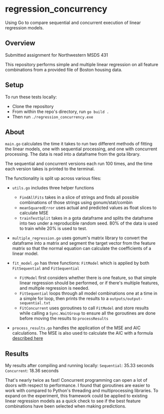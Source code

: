 # regression_concurrency
Using Go to compare sequential and concurrent execution of linear regression models.

## Overview

Submitted assignment for Northwestern MSDS 431

This repository performs simple and multiple linear regression on all feature combinations from a provided file of Boston housing data.

## Setup

To run these tests locally:
- Clone the repository
- From within the repo's directory, run `go build .`
- Then run `./regression_concurrency.exe`

## About

`main.go` calculates the time it takes to run two different methods of fitting the linear models, one with sequential processing, and one with concurrent processing. The data is read into a dataframe from the gota library.

The sequential and concurrent versions each run 100 times, and the time each version takes is printed to the terminal.

The functionality is split up across various files:

- `utils.go` includes three helper functions 
    - `FindAllFits` takes in a slice of strings and finds all possible combinations of those strings using gonum/stat/combin
    - `meanSquaredError` uses actual and predicted values as float slices to calculate MSE
    - `trainTestSplit` takes in a gota dataframe and splits the dataframe into two under a reproducible random seed. 80% of the data is used to train while 20% is used to test.

- `multiple_regression.go` uses gonum's matrix library to convert the dataframe into a matrix and segment the target vector from the feature matrix so that the normal equation can calculate the coefficients of a linear model.

- `fit_model.go` has three functions: `FitModel` which is applied by both `FitSequential` and `FitSequential`
    - `FitModel` first considers whether there is one feature, so that simple linear regression should be performed, or if there's multiple features, and multiple regression is needed. 
    - `FitSequential` loops through all model combinations one at a time in a simple for loop, then prints the results to a `outputs/output-sequential.txt`
    - `FitConcurrent` uses goroutines to call `FitModel` and store results while calling a `Sync.WaitGroup` to ensure all the goroutines are done before moving the results to `processResults`

- `process_results.go` handles the application of the MSE and AIC calculations. The MSE is also used to calculate the AIC with a formula [described here](https://robjhyndman.com/hyndsight/lm_aic.html#:~:text=Since%20we%20don't%20know)


## Results

My results after compiling and running locally:
`Sequential`: 35.33 seconds
`Concurrent`: 18.36 seconds

That's nearly twice as fast! Concurrent programming can open a lot of doors with respect to performance. I found that goroutines are easier to work with compared to Python's threading and multiprocessing libraries. To expand on the experiment, this framework could be applied to existing linear regression models as a quick check to see if the best feature combinations have been selected when making predictions. 